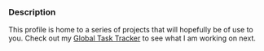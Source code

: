 ### Description

This profile is home to a series of projects that will hopefully be of use to you.
Check out my [Global Task Tracker](https://github.com/users/hentai-chan/projects/1) 
to see what I am working on next.
